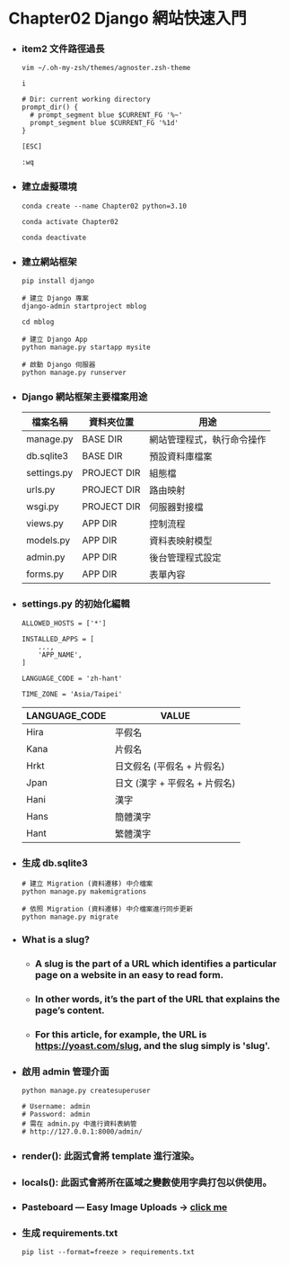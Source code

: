 Chapter02 Django 網站快速入門
=====
* ### item2 文件路徑過長
    ```
    vim ~/.oh-my-zsh/themes/agnoster.zsh-theme

    i

    # Dir: current working directory
    prompt_dir() {
      # prompt_segment blue $CURRENT_FG '%~'
      prompt_segment blue $CURRENT_FG '%1d'
    }

    [ESC]

    :wq
    ```
* ### 建立虛擬環境
    ```
    conda create --name Chapter02 python=3.10

    conda activate Chapter02

    conda deactivate
    ```
* ### 建立網站框架
    ```
    pip install django

    # 建立 Django 專案
    django-admin startproject mblog

    cd mblog

    # 建立 Django App
    python manage.py startapp mysite

    # 啟動 Django 伺服器
    python manage.py runserver
    ```
* ### Django 網站框架主要檔案用途
    | 檔案名稱 | 資料夾位置 | 用途 |
    | - | - | - |
    | manage.py | BASE DIR | 網站管理程式，執行命令操作 |
    | db.sqlite3 | BASE DIR | 預設資料庫檔案 |
    | settings.py | PROJECT DIR | 組態檔 |
    | urls.py | PROJECT DIR | 路由映射 |
    | wsgi.py | PROJECT DIR | 伺服器對接檔 |
    | views.py | APP DIR | 控制流程 |
    | models.py | APP DIR | 資料表映射模型 |
    | admin.py | APP DIR | 後台管理程式設定 |
    | forms.py | APP DIR | 表單內容 |
* ### settings.py 的初始化編輯
    ```
    ALLOWED_HOSTS = ['*']

    INSTALLED_APPS = [
        ...,
        'APP_NAME',
    ]

    LANGUAGE_CODE = 'zh-hant'

    TIME_ZONE = 'Asia/Taipei'
    ```
    | LANGUAGE_CODE | VALUE |
    | - | - |
    | Hira | 平假名 |
    | Kana | 片假名 |
    | Hrkt | 日文假名 (平假名 + 片假名) |
    | Jpan | 日文 (漢字 + 平假名 + 片假名) |
    | Hani | 漢字 |
    | Hans | 簡體漢字 |
    | Hant | 繁體漢字 |
* ### 生成 db.sqlite3
    ```
    # 建立 Migration (資料遷移) 中介檔案
    python manage.py makemigrations

    # 依照 Migration (資料遷移) 中介檔案進行同步更新
    python manage.py migrate
    ```
* ### What is a slug?
    * ### A slug is the part of a URL which identifies a particular page on a website in an easy to read form.
    * ### In other words, it’s the part of the URL that explains the page’s content.
    * ### For this article, for example, the URL is https://yoast.com/slug, and the slug simply is 'slug'.
* ### 啟用 admin 管理介面
    ```
    python manage.py createsuperuser

    # Username: admin
    # Password: admin
    # 需在 admin.py 中進行資料表納管
    # http://127.0.0.1:8000/admin/
    ```
* ### render(): 此函式會將 template 進行渲染。
* ### locals(): 此函式會將所在區域之變數使用字典打包以供使用。
* ### Pasteboard — Easy Image Uploads -> [click me](https://pasteboard.co/)
* ### 生成 requirements.txt
    ```
    pip list --format=freeze > requirements.txt
    ```
<br />
